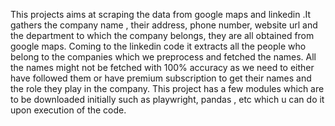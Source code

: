 This projects aims at scraping the data from google maps and linkedin .It gathers the company name , their address, phone number, website url and the department to which the company belongs, they are all obtained from google maps. Coming to the linkedin code it extracts all the people who belong to the companies which we preprocess and fetched the names. All the names might not be fetched with 100% accuracy as we need to either have followed them or have  premium subscription to get their names and the role they play in the company.
This project has a few modules which are to be downloaded initially such as playwright, pandas , etc which u can do it upon execution of the code. 
